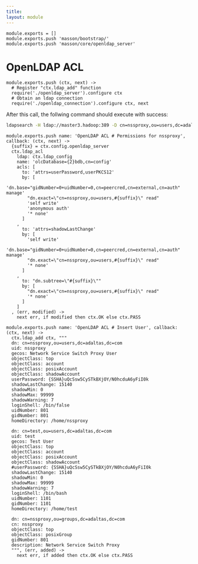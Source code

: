 ```yaml
---
title: 
layout: module
---
```


    module.exports = []
    module.exports.push 'masson/bootstrap/'
    module.exports.push 'masson/core/openldap_server'

# OpenLDAP ACL

    module.exports.push (ctx, next) ->
      # Register "ctx.ldap_add" function
      require('./openldap_server').configure ctx
      # Obtain an ldap connection
      require('./openldap_connection').configure ctx, next

After this call, the follwing command should execute with success:

```bash
ldapsearch -H ldap://master3.hadoop:389 -D cn=nssproxy,ou=users,dc=adaltas,dc=com -w test
```

    module.exports.push name: 'OpenLDAP ACL # Permissions for nssproxy', callback: (ctx, next) ->
      {suffix} = ctx.config.openldap_server
      ctx.ldap_acl
        ldap: ctx.ldap_config
        name: 'olcDatabase={2}bdb,cn=config'
        acls: [
          to: 'attrs=userPassword,userPKCS12'
          by: [
            'dn.base="gidNumber=0+uidNumber=0,cn=peercred,cn=external,cn=auth" manage'
            "dn.exact=\"cn=nssproxy,ou=users,#{suffix}\" read"
            'self write'
            'anonymous auth'
            '* none'
          ]
        ,
          to: 'attrs=shadowLastChange'
          by: [
            'self write'
            'dn.base="gidNumber=0+uidNumber=0,cn=peercred,cn=external,cn=auth" manage'
            "dn.exact=\"cn=nssproxy,ou=users,#{suffix}\" read"
            '* none'
          ]
        ,
          to: "dn.subtree=\"#{suffix}\""
          by: [
            "dn.exact=\"cn=nssproxy,ou=users,#{suffix}\" read"
            '* none'
          ]
        ]
      , (err, modified) ->
        next err, if modified then ctx.OK else ctx.PASS

    module.exports.push name: 'OpenLDAP ACL # Insert User', callback: (ctx, next) ->
      ctx.ldap_add ctx, """
      dn: cn=nssproxy,ou=users,dc=adaltas,dc=com
      uid: nssproxy
      gecos: Network Service Switch Proxy User
      objectClass: top
      objectClass: account
      objectClass: posixAccount
      objectClass: shadowAccount
      userPassword: {SSHA}uQcSsw5CySTkBXjOY/N0hcduA6yFiI0k
      shadowLastChange: 15140
      shadowMin: 0
      shadowMax: 99999
      shadowWarning: 7
      loginShell: /bin/false
      uidNumber: 801
      gidNumber: 801
      homeDirectory: /home/nssproxy

      dn: cn=test,ou=users,dc=adaltas,dc=com
      uid: test
      gecos: Test User
      objectClass: top
      objectClass: account
      objectClass: posixAccount
      objectClass: shadowAccount
      #userPassword: {SSHA}uQcSsw5CySTkBXjOY/N0hcduA6yFiI0k
      shadowLastChange: 15140
      shadowMin: 0
      shadowMax: 99999
      shadowWarning: 7
      loginShell: /bin/bash
      uidNumber: 1101
      gidNumber: 1101
      homeDirectory: /home/test

      dn: cn=nssproxy,ou=groups,dc=adaltas,dc=com
      cn: nssproxy
      objectClass: top
      objectClass: posixGroup
      gidNumber: 801
      description: Network Service Switch Proxy
      """, (err, added) ->
        next err, if added then ctx.OK else ctx.PASS




